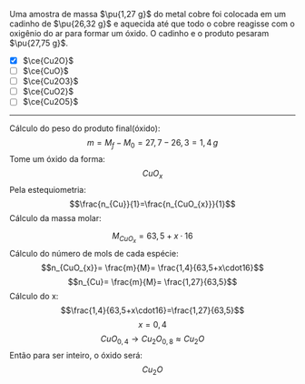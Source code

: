 Uma amostra de massa $\pu{1,27 g}$ do metal cobre foi colocada em um cadinho de $\pu{26,32 g}$ e aquecida até que todo o cobre reagisse com o oxigênio do ar para formar um óxido. O cadinho e o produto pesaram $\pu{27,75 g}$.

- [x] $\ce{Cu2O}$
- [ ] $\ce{CuO}$
- [ ] $\ce{Cu2O3}$
- [ ] $\ce{CuO2}$
- [ ] $\ce{Cu2O5}$

---

Cálculo do peso do produto final(óxido):
$$m=M_{f}-M_{0}=27,7-26,3=1,4\,g$$
Tome um óxido da forma: 
$$CuO_{x}$$
Pela estequiometria:
$$\frac{n_{Cu}}{1}=\frac{n_{CuO_{x}}}{1}$$
Cálculo da massa molar:

$$M_{CuO_{x}}=63,5+x\cdot16 $$
Cálculo do número de mols de cada espécie:
$$n_{CuO_{x}}= \frac{m}{M}= \frac{1,4}{63,5+x\cdot16}$$
$$n_{Cu}= \frac{m}{M}= \frac{1,27}{63,5}$$
Cálculo do x:
$$\frac{1,4}{63,5+x\cdot16}=\frac{1,27}{63,5}$$
$$x=0,4$$
$$CuO_{0,4}\rightarrow Cu_{2}O_{0,8}\approx Cu_{2}O$$
Então para ser inteiro, o óxido será:
$$Cu_{2}O_{}$$
